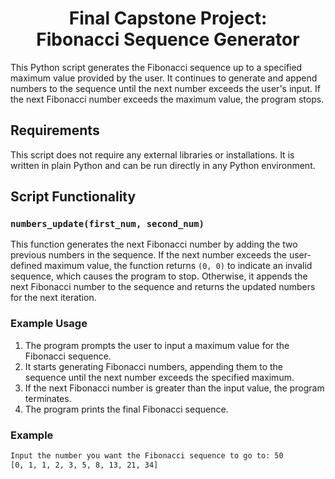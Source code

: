 <h1 align="center">Final Capstone Project: <br> Fibonacci Sequence Generator</h1>

This Python script generates the Fibonacci sequence up to a specified maximum value provided by the user. It continues to generate and append numbers to the sequence until the next number exceeds the user's input. If the next Fibonacci number exceeds the maximum value, the program stops.

## Requirements

This script does not require any external libraries or installations. It is written in plain Python and can be run directly in any Python environment.

## Script Functionality

### `numbers_update(first_num, second_num)`
This function generates the next Fibonacci number by adding the two previous numbers in the sequence. If the next number exceeds the user-defined maximum value, the function returns `(0, 0)` to indicate an invalid sequence, which causes the program to stop. Otherwise, it appends the next Fibonacci number to the sequence and returns the updated numbers for the next iteration.

### Example Usage

1. The program prompts the user to input a maximum value for the Fibonacci sequence.
2. It starts generating Fibonacci numbers, appending them to the sequence until the next number exceeds the specified maximum.
3. If the next Fibonacci number is greater than the input value, the program terminates.
4. The program prints the final Fibonacci sequence.

### Example

```bash
Input the number you want the Fibonacci sequence to go to: 50
[0, 1, 1, 2, 3, 5, 8, 13, 21, 34]
